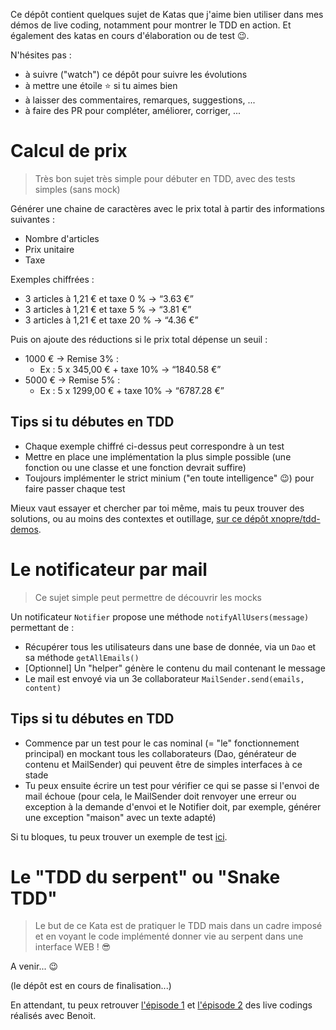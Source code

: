 Ce dépôt contient quelques sujet de Katas que j'aime bien utiliser dans mes démos de live coding, notamment pour montrer
le TDD en action. Et également des katas en cours d'élaboration ou de test 😉.

N'hésites pas :

- à suivre ("watch") ce dépôt pour suivre les évolutions
- à mettre une étoile ⭐️ si tu aimes bien
- à laisser des commentaires, remarques, suggestions, ...
- à faire des PR pour compléter, améliorer, corriger, ...

# Calcul de prix

> Très bon sujet très simple pour débuter en TDD, avec des tests simples (sans mock)

Générer une chaine de caractères avec le prix total à partir des informations suivantes :

- Nombre d'articles
- Prix unitaire
- Taxe

Exemples chiffrées :

- 3 articles à 1,21 € et taxe 0 % → “3.63 €”
- 3 articles à 1,21 € et taxe 5 % → “3.81 €”
- 3 articles à 1,21 € et taxe 20 % → “4.36 €”

Puis on ajoute des réductions si le prix total dépense un seuil :

- 1000 € → Remise 3% :
    - Ex : 5 x 345,00 € + taxe 10% → “1840.58 €”
- 5000 € → Remise 5% :
    - Ex : 5 x 1299,00 € + taxe 10% → “6787.28 €”

## Tips si tu débutes en TDD

- Chaque exemple chiffré ci-dessus peut correspondre à un test
- Mettre en place une implémentation la plus simple possible (une fonction ou une classe et une fonction devrait
  suffire)
- Toujours implémenter le strict minium ("en toute intelligence" 😉) pour faire passer chaque test

Mieux vaut essayer et chercher par toi même, mais tu peux trouver des solutions, ou au moins des contextes et
outillage, [sur ce dépôt xnopre/tdd-demos](https://github.com/xnopre/tdd-demos).

# Le notificateur par mail

> Ce sujet simple peut permettre de découvrir les mocks

Un notificateur `Notifier` propose une méthode `notifyAllUsers(message)` permettant de :

- Récupérer tous les utilisateurs dans une base de donnée, via un `Dao` et sa méthode `getAllEmails()`
- [Optionnel] Un "helper" génère le contenu du mail contenant le message
- Le mail est envoyé via un 3e collaborateur `MailSender.send(emails, content)`

## Tips si tu débutes en TDD

- Commence par un test pour le cas nominal (= "le" fonctionnement principal) en mockant tous les collaborateurs (Dao,
  générateur de contenu et MailSender) qui peuvent être de simples interfaces à ce stade
- Tu peux ensuite écrire un test pour vérifier ce qui se passe si l'envoi de mail échoue
  (pour cela, le MailSender doit renvoyer une erreur ou exception à la demande d'envoi et le Notifier doit, par exemple,
  générer une exception "maison" avec un texte adapté)

Si tu bloques, tu peux trouver un exemple de test 
[ici](https://github.com/xnopre/tdd-demos/blob/tdd-raise-partner-dec-2019/src/test/java/NotifierTest.java).

# Le "TDD du serpent" ou "Snake TDD" 

> Le but de ce Kata est de pratiquer le TDD mais dans un cadre imposé et en voyant le code
> implémenté donner vie au serpent dans une interface WEB ! 😎

A venir... 😉

(le dépôt est en cours de finalisation...)

En attendant, tu peux retrouver [l'épisode 1](https://www.youtube.com/watch?v=p_FHa0n8whQ)
et [l'épisode 2](https://www.youtube.com/watch?v=TGb34TQSNKk) des live codings réalisés avec 
Benoit.